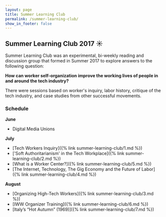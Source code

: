 ```yaml
---
layout: page
title: Summer Learning Club
permalink: /summer-learning-club/
show_in_footer: false
---
```


## Summer Learning Club 2017 ☀️

Summer Learning Club was an experimental, bi-weekly reading and discussion group that formed in Summer 2017 to explore answers to the following question:

**How can worker self-organization improve the working lives of people in and around the tech industry?**

There were sessions based on worker's inquiry, labor history, critique of the tech industry, and case studies from other successful movements.

### Schedule
**June**
- Digital Media Unions

**July**

- [Tech Workers Inquiry]({% link summer-learning-club/1.md %})
- ['Soft Authoritarianism' in the Tech Workplace]({% link summer-learning-club/2.md %})
- [What is a Worker Center?]({% link summer-learning-club/5.md %})
- [The Internet, Technology, The Gig Economy and the Future of Labor]({% link summer-learning-club/4.md %})

**August**
- [Organizing High-Tech Workers]({% link summer-learning-club/3.md %})
- [IWW Organizer Training]({% link summer-learning-club/6.md %})
- [Italy’s “Hot Autumn” (1969)]({% link summer-learning-club/7.md %})
